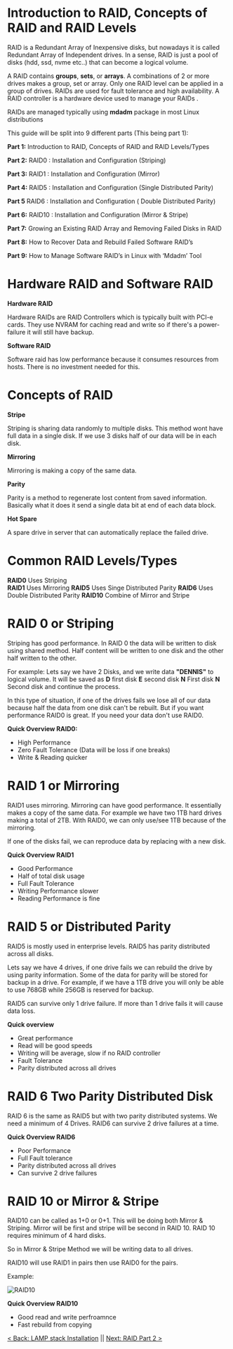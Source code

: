 # Introduction to RAID, Concepts of RAID and RAID Levels

RAID is a Redundant Array of Inexpensive disks, but nowadays it is called Redundant Array of Independent drives. In a sense, RAID is just a pool of disks (hdd, ssd, nvme etc..) that can become a logical volume.

A RAID contains **groups**, **sets**, or **arrays**. A combinations of 2 or more drives makes a group, set or array.
Only one RAID level can be applied in a group of drives. RAIDs are used for fault tolerance and high availability. A RAID controller is a hardware device used to manage your RAIDs .

RAIDs are managed typically using **mdadm** package in most Linux distributions

This guide will be split into 9 different parts (This being part 1):

**Part 1:** Introduction to RAID, Concepts of RAID and RAID Levels/Types

**Part 2:** RAID0 : Installation and Configuration  (Striping)

**Part 3:** RAID1 : Installation and Configuration  (Mirror)

**Part 4:** RAID5 : Installation and Configuration  (Single Distributed Parity)

**Part 5** RAID6 : Installation and Configuration  ( Double Distributed Parity)

**Part 6:** RAID10 : Installation and Configuration (Mirror & Stripe)

**Part 7:** Growing an Existing RAID Array and Removing Failed Disks in RAID

**Part 8:** How to Recover Data and Rebuild Failed Software RAID’s

**Part 9:** How to Manage Software RAID’s in Linux with ‘Mdadm’ Tool

# Hardware RAID and Software RAID

**Hardware RAID**

Hardware RAIDs are RAID Controllers which is typically built with PCI-e cards. They use NVRAM for caching read and write so if there's a power-failure it will still have backup.

**Software RAID**

Software raid has low performance because it consumes resources from hosts. There is no investment needed for this.


# Concepts of RAID

**Stripe**

Striping is sharing data randomly to multiple disks. This method wont have full data in a single disk. If we use 3 disks half of our data will be in each disk.  

**Mirroring**

Mirroring is making a copy of the same data.

**Parity**

Parity is a method to regenerate lost content from saved information. Basically what it does it send a single data bit at end of each data block.

**Hot Spare**

A spare drive in server that can automatically replace the failed drive.


# Common RAID Levels/Types

**RAID0**  Uses Striping  
**RAID1** Uses Mirroring
**RAID5** Uses Singe Distributed Parity
**RAID6** Uses Double Distributed Parity
**RAID10** Combine of Mirror and Stripe



# RAID 0 or Striping

Striping has good performance. In RAID 0 the data will be written to disk using shared method. Half content will be written to one disk and the other half written to the other.

For example:
Lets say we have 2 Disks, and we write data **"DENNIS"** to logical volume. It will be saved as **D** first disk **E** second disk **N** First disk **N** Second disk and continue the process.

In this type of situation, if one of the drives fails we lose all of our data because half the data from one disk can't be rebuilt. But if you want performance RAID0 is great. If you need your data don't use RAID0.

**Quick Overview RAID0:**

- High Performance
- Zero Fault Tolerance (Data will be loss if one breaks)
- Write & Reading quicker

# RAID 1 or Mirroring

RAID1 uses mirroring. Mirroring can have good performance. It essentially makes a copy of the same data. For example we have two 1TB hard drives making a total of 2TB. With RAID0, we can only use/see 1TB because of the mirroring.

If one of the disks fail, we can reproduce data by replacing with a new disk.

**Quick Overview RAID1**
- Good Performance
- Half of total disk usage
- Full Fault Tolerance
- Writing Performance slower
- Reading Performance is fine


# RAID 5 or Distributed Parity

RAID5 is mostly used in enterprise levels. RAID5 has parity distributed across all disks.

Lets say we have 4 drives, if one drive fails we can rebuild the drive by using parity information. Some of the data for parity will be stored for backup in a drive. For example, if we have a 1TB drive you will only be able to use 768GB while 256GB is reserved for backup.

RAID5 can survive only 1 drive failure. If more than 1 drive fails it will cause data loss.

**Quick overview**

- Great performance
- Read will be good speeds
- Writing will be average, slow if no RAID controller  
- Fault Tolerance
- Parity distributed across all drives


# RAID 6 Two Parity Distributed Disk

 RAID 6 is the same as RAID5 but with two parity distributed systems. We need a minimum of 4 Drives.
 RAID6 can survive 2 drive failures at a time.


**Quick Overview RAID6**

- Poor Performance
- Full Fault tolerance
- Parity distributed across all drives
- Can survive 2 drive failures


# RAID 10 or Mirror & Stripe

RAID10 can be called as 1+0 or 0+1. This will be doing both Mirror & Striping. Mirror will be first and stripe will be second in RAID 10.  RAID 10 requires minimum of 4 hard disks.

So in Mirror & Stripe Method we will be writing data to all drives.

RAID10 will use RAID1 in pairs then use RAID0 for the pairs.

Example:

![RAID10](https://github.com/sxcdennis/Linux-Guides/blob/master/images/RAID10.png?raw=true)

**Quick Overview RAID10**

- Good read and write perfroamnce
- Fast rebuild from copying



[< Back: LAMP stack Installation](https://github.com/sxcdennis/Linux-Guides/blob/master/LAMP%20stack%20Installation.md "LAMP stack Installation") || [Next: RAID Part 2 >](https://github.com/sxcdennis/Linux-Guides/blob/master/Raid%20Part2.md "RAID Part 2")
